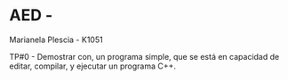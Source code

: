 # AED -
Marianela Plescia -
K1051

TP#0 -
Demostrar con, un programa simple, que se está en capacidad de editar, compilar, y ejecutar un programa C++.
